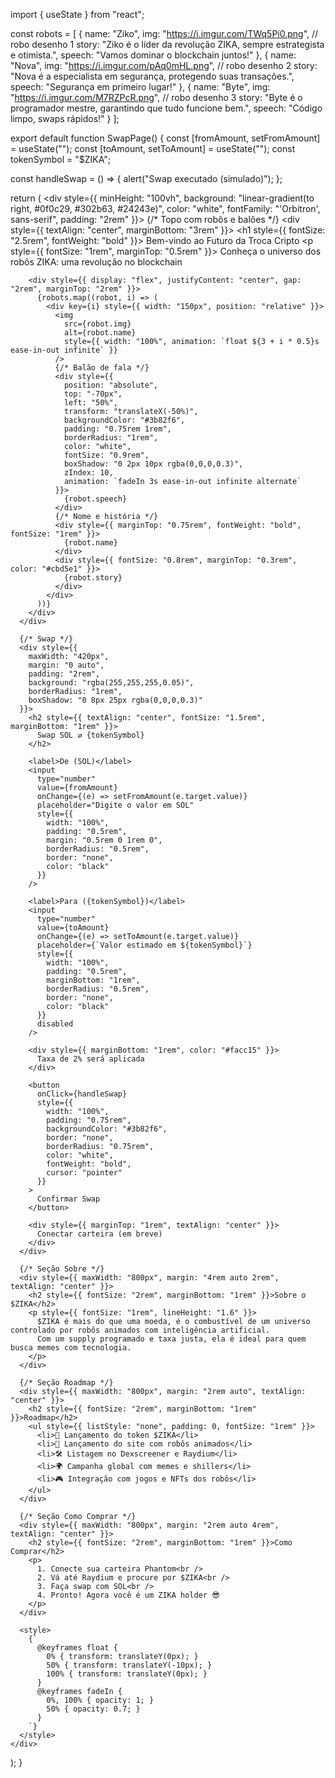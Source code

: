import { useState } from "react";

const robots = [
  {
    name: "Ziko",
    img: "https://i.imgur.com/TWq5Pi0.png", // robo desenho 1
    story: "Ziko é o líder da revolução ZIKA, sempre estrategista e otimista.",
    speech: "Vamos dominar o blockchain juntos!"
  },
  {
    name: "Nova",
    img: "https://i.imgur.com/pAq0mHL.png", // robo desenho 2
    story: "Nova é a especialista em segurança, protegendo suas transações.",
    speech: "Segurança em primeiro lugar!"
  },
  {
    name: "Byte",
    img: "https://i.imgur.com/M7RZPcR.png", // robo desenho 3
    story: "Byte é o programador mestre, garantindo que tudo funcione bem.",
    speech: "Código limpo, swaps rápidos!"
  }
];

export default function SwapPage() {
  const [fromAmount, setFromAmount] = useState("");
  const [toAmount, setToAmount] = useState("");
  const tokenSymbol = "$ZIKA";

  const handleSwap = () => {
    alert("Swap executado (simulado)");
  };

  return (
    <div style={{
      minHeight: "100vh",
      background: "linear-gradient(to right, #0f0c29, #302b63, #24243e)",
      color: "white",
      fontFamily: "'Orbitron', sans-serif",
      padding: "2rem"
    }}>
      {/* Topo com robôs e balões */}
      <div style={{ textAlign: "center", marginBottom: "3rem" }}>
        <h1 style={{ fontSize: "2.5rem", fontWeight: "bold" }}>
          Bem-vindo ao Futuro da Troca Cripto
        </h1>
        <p style={{ fontSize: "1rem", marginTop: "0.5rem" }}>
          Conheça o universo dos robôs ZIKA: uma revolução no blockchain
        </p>

        <div style={{ display: "flex", justifyContent: "center", gap: "2rem", marginTop: "2rem" }}>
          {robots.map((robot, i) => (
            <div key={i} style={{ width: "150px", position: "relative" }}>
              <img
                src={robot.img}
                alt={robot.name}
                style={{ width: "100%", animation: `float ${3 + i * 0.5}s ease-in-out infinite` }}
              />
              {/* Balão de fala */}
              <div style={{
                position: "absolute",
                top: "-70px",
                left: "50%",
                transform: "translateX(-50%)",
                backgroundColor: "#3b82f6",
                padding: "0.75rem 1rem",
                borderRadius: "1rem",
                color: "white",
                fontSize: "0.9rem",
                boxShadow: "0 2px 10px rgba(0,0,0,0.3)",
                zIndex: 10,
                animation: `fadeIn 3s ease-in-out infinite alternate`
              }}>
                {robot.speech}
              </div>
              {/* Nome e história */}
              <div style={{ marginTop: "0.75rem", fontWeight: "bold", fontSize: "1rem" }}>
                {robot.name}
              </div>
              <div style={{ fontSize: "0.8rem", marginTop: "0.3rem", color: "#cbd5e1" }}>
                {robot.story}
              </div>
            </div>
          ))}
        </div>
      </div>

      {/* Swap */}
      <div style={{
        maxWidth: "420px",
        margin: "0 auto",
        padding: "2rem",
        background: "rgba(255,255,255,0.05)",
        borderRadius: "1rem",
        boxShadow: "0 8px 25px rgba(0,0,0,0.3)"
      }}>
        <h2 style={{ textAlign: "center", fontSize: "1.5rem", marginBottom: "1rem" }}>
          Swap SOL ⇄ {tokenSymbol}
        </h2>

        <label>De (SOL)</label>
        <input
          type="number"
          value={fromAmount}
          onChange={(e) => setFromAmount(e.target.value)}
          placeholder="Digite o valor em SOL"
          style={{
            width: "100%",
            padding: "0.5rem",
            margin: "0.5rem 0 1rem 0",
            borderRadius: "0.5rem",
            border: "none",
            color: "black"
          }}
        />

        <label>Para ({tokenSymbol})</label>
        <input
          type="number"
          value={toAmount}
          onChange={(e) => setToAmount(e.target.value)}
          placeholder={`Valor estimado em ${tokenSymbol}`}
          style={{
            width: "100%",
            padding: "0.5rem",
            marginBottom: "1rem",
            borderRadius: "0.5rem",
            border: "none",
            color: "black"
          }}
          disabled
        />

        <div style={{ marginBottom: "1rem", color: "#facc15" }}>
          Taxa de 2% será aplicada
        </div>

        <button
          onClick={handleSwap}
          style={{
            width: "100%",
            padding: "0.75rem",
            backgroundColor: "#3b82f6",
            border: "none",
            borderRadius: "0.75rem",
            color: "white",
            fontWeight: "bold",
            cursor: "pointer"
          }}
        >
          Confirmar Swap
        </button>

        <div style={{ marginTop: "1rem", textAlign: "center" }}>
          Conectar carteira (em breve)
        </div>
      </div>

      {/* Seção Sobre */}
      <div style={{ maxWidth: "800px", margin: "4rem auto 2rem", textAlign: "center" }}>
        <h2 style={{ fontSize: "2rem", marginBottom: "1rem" }}>Sobre o $ZIKA</h2>
        <p style={{ fontSize: "1rem", lineHeight: "1.6" }}>
          $ZIKA é mais do que uma moeda, é o combustível de um universo controlado por robôs animados com inteligência artificial.
          Com um supply programado e taxa justa, ela é ideal para quem busca memes com tecnologia.
        </p>
      </div>

      {/* Seção Roadmap */}
      <div style={{ maxWidth: "800px", margin: "2rem auto", textAlign: "center" }}>
        <h2 style={{ fontSize: "2rem", marginBottom: "1rem" }}>Roadmap</h2>
        <ul style={{ listStyle: "none", padding: 0, fontSize: "1rem" }}>
          <li>🚀 Lançamento do token $ZIKA</li>
          <li>🤖 Lançamento do site com robôs animados</li>
          <li>🛠️ Listagem no Dexscreener e Raydium</li>
          <li>🌍 Campanha global com memes e shillers</li>
          <li>🎮 Integração com jogos e NFTs dos robôs</li>
        </ul>
      </div>

      {/* Seção Como Comprar */}
      <div style={{ maxWidth: "800px", margin: "2rem auto 4rem", textAlign: "center" }}>
        <h2 style={{ fontSize: "2rem", marginBottom: "1rem" }}>Como Comprar</h2>
        <p>
          1. Conecte sua carteira Phantom<br />
          2. Vá até Raydium e procure por $ZIKA<br />
          3. Faça swap com SOL<br />
          4. Pronto! Agora você é um ZIKA holder 😎
        </p>
      </div>

      <style>
        {`
          @keyframes float {
            0% { transform: translateY(0px); }
            50% { transform: translateY(-10px); }
            100% { transform: translateY(0px); }
          }
          @keyframes fadeIn {
            0%, 100% { opacity: 1; }
            50% { opacity: 0.7; }
          }
        `}
      </style>
    </div>
  );
}
